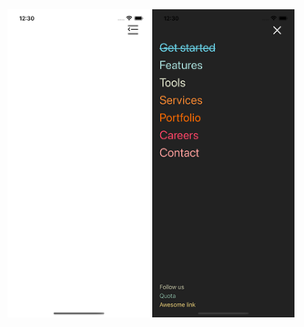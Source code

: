 <img src='./img/drawer-animation.png' width='250px'/>
<img src='./img/drawer-animation2.png' width='250px'/>